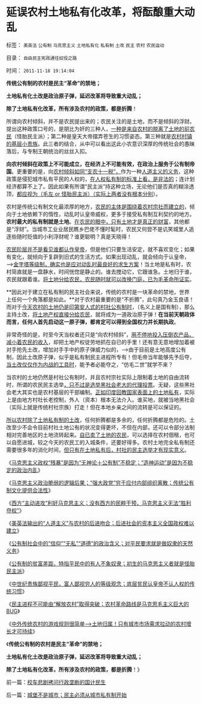 # 延误农村土地私有化改革，将酝酿重大动乱

标签： `美英法` `公有制` `马克思主义` `土地私有化` `私有制` `土改` `民主` `农村` `农民运动` 

目录： `自由民主宪政通往奴役之路`

时间： `2011-11-18 19:14:04`

**传统公有制的农村是民主“革命”的禁地；**

**土地私有化土改是政治原子弹，延迟改革将导致重大动乱；**

**除了土地私有化改革，所有涉及农村的政策，都是折腾**！

所谓向农村倾斜，并不是农民提出来的；农民关注的是土地，而不是倾斜的浮财。提出这种政策口号的，是朋比为奸的三种人，[一种是来自农村的脱离了土地的前农民](../../../2010/4/29/声称代表农民的绝大部分不是农民.md)（怪胎民主派）；第二种是皇天大帝摆弄苍生的习惯姿态。第三种就是[农村村镇的基层小贵族](../../../2010/4/29/维护公有制公值耗散经济结构的三种人.md)。此三者的结合，从中可以看出这此小农意识深厚的传统社会的愚昧落后，与专制王朝统治的丝丝入扣。

**向农村倾斜在政策上不可能成立，在经济上不可能有效，在政治上服务于公有制帝国**。更重要的是，向[农村倾斜如同“支农十一税”，](../../../2009/9/20/向农村倾斜资源的经济政策是常识性的错误.md)作为一种[人道主义的义务](../../../2011/10/23/占用了国家的土地，贪污了自已的生命.md)，这种政策是侵犯城市私有平民的人权的，[在人权私有制的标准上看，是非法的](../../../2011/11/11/很多贫民还是认毛主席的.md)；连计划经济都算不上了。因此如果有所谓“民主派”持这种立场，无论他们是否真的糊涂透顶，[都应视为（毛左 or 怪胎民主派）（实际上两者没有根本分别](../../../2010/4/30/警惕暴民文化鼓励屠幼悲剧，捞取社会利益.md)）。

农村是传统公有制文化最浓厚的地方，[农民的主体是围绕着农村宗社而建立的](../../../2011/9/24/印第安人部落民贫困原因与中国农村类同.md)，倾向于土地依赖下的惰性，动乱时认皇帝威权，更多于接受私有制互利契约的地方。**农村最大的私有制就是土地**。[在农民的眼中，只有土地才是真正的财富](../../../2008/10/15/权力资本正在新土改中寻找牺牲者？.md)，其他都是“浮财”。当城市工业业居民瞧乡巴佬不懂时髦时，农民又何尝不是讥笑城里人追逐些随时贬值的小利浮财呢？谁更聪明？真是天晓得！

[农民阶层并不是看见谁都认作皇帝](../../../2011/11/11/很多贫民还是认毛主席的.md)，但是他们只要生活安定，就不喜欢变化；如果有变化，就倾向于复辟到旧式的生活方式。如果出现动乱，就会倾向于认皇帝，——>[金字塔等级制，确实也是应对动乱时最良好的求生方案](../../../2011/7/23/奴隶制的生存危难环境中的积极意义.md)！当土地是私有时，农村简直就是一盘静水，时间恍惚是静止的。谁去搅动它，它跟谁急。土地归于谁，农民就跟着谁。[将土地分给农民，农民随时就可以改换门庭，已为毛革命所证实](../../../2010/2/21/小农意识是中国农村的灾星.md)。

**因此对于建立在私有制的民主社会来说，传统的农村是一块革命的禁地，世界上任何一个角落都是如此。**对于农村最重要的是“不折腾”，此句真乃金玉良语！而对于[今天农村的土地仍是印第安人式的村社公有制时](../../../2011/9/24/南美洲和印第安人的土地公有制；墨西哥“经济奇迹”.md)，（名义上是国有制），那么主持土改，[将土地产权直接分给农民](../../../2011/5/16/公有制“防民之富甚于防川”.md)，就将成为一道政治原子弹！**在当前天朝政体而言，任何人首先启动这一原子弹，都肯定可以得到全国权力并长期执政**。

非常奇怪的是，时至今天当权者还只是“向农村倾斜”，[用不停地投入压倒农产品，减小着农民的收入](../../../2011/10/20/解读追加万亿农业投资,市场效果很悲观.md)，却把土地产权徒劳地抓在自已的手里！还有意无意地增加着被对手抢先土改，增加对手手中的原子弹威力似的，——>由于目前是土地高度公有制，因此土改原子弹，似乎是私有制民主进程所专有！但毛帝当年能够先予后夺，[当土改仅仅作为内战的工具时](http://hi.baidu.com/darthchn/blog/item/bd2452f945865518d8f9fd27.html)，能予者必能夺之，“仿毛二世”就学不来？

当农村的土地仍然是村社公有制时，并且农村宗社实际上限制着土地的自由流转时，所谓的农民民主选举[，只不过是选举黑社会老大的代理投票](../../../2011/5/20/城乡结合部黑社会化的原因是土地财政.md)。无疑，这些黑社会老大其实也是农村基层的干部编制。[正如印度回教国家表面上的土地私有](../../../2011/8/13/中国在世界上相对民主和开明.md)，实际上是由地方村社长老控制，外人（资本）根本无法介入。谁买地，就被当地黑社会（实际上就是传统村社宗族）打走！但在本地乡亲之间的流转是可以保证的。

[所以农村除了土地私有制的土改](../../../2009/1/20/把土地产权还给农民，让土地私有化！.md)，任何折腾都是多余的，任何折腾都是危险的。土改至少不会令目前村社土地公有的状况变得更坏，不但在内部，还可以令部分法制相对完善地区的土地流转起来。[自已卖了土地的农民](../../../2011/3/10/圈地运动和农民工.md)，可以选择在农村佃租，也可以自愿进城，较之今天的农民工的入城条件，还要好得多。农村土地完全私有制还需要很多年的消化时间，[但只有在土地私有后，村社的民主选举才有现实意义](../../../2011/5/16/村镇民主改革的成功与黑社会.md)。

《[马克思主义政权“残暴”是因为“无神论＋公有制”不稳定；“造神运动”是因为不稳定的政治内乱](../../../2011/11/15/马克思主义的政治行为的逻辑内因.md)》

《[马克思主义政治脆弱的逻辑后果；“强大政党”穷于应付内部组织离散；传统公有制文化提供合法性](../../../2011/11/15/马克思主义政治脆弱的逻辑后果.md)》

《[西方“主动进攻”利好马克思主义；没有西方的民粹干预，马克思主义无法“胜利夺权”](../../../2011/11/15/西方“主动进攻”利好马克思主义运动.md)》

《[美英法输出的“人道主义”与农村的后进吻合；后进社会的资本主义全国政权难以建立](../../../2011/11/16/后进国家的资本主义政权难以建立.md)》

《[公有制社会中的“信仰”“无私”“道德”的政治含义；对平民要求就是做奴隶的天然义务](../../../2011/11/16/“信仰”“无私”“道德”“向弱者倾斜”的含义.md)》

《[公有制的贫富差距，特指平民中的有人不象奴隶；初生的马克思主义者就是怪胎民主派](../../../2011/11/16/公有制仇富“贫富差距”的含义.md)》

《[中世纪贵族鄙视平民，富人鄙视穷人的等级观念；底层贫民认皇帝不认人权的传统习惯](../../../2011/11/17/贵族蔑视平民，富人鄙视穷人.md)》

《[民主进程不可能由“解放农村”取得突破；农村革命路线是马克思毛主义巨大的BUG](../../../2011/11/17/民主进程不可能由农村突破.md)》

《[中外传统农村的游戏规则很简单——>土地归属！只有城市市场需求拉动的农村增长才可持续](../../../2011/11/17/中外传统农村的革命游戏规则.md)》

《**传统公有制的农村是民主“革命”的禁地；**

**土地私有化土改是政治原子弹，延迟改革将导致重大动乱；**

**除了土地私有化改革，所有涉及农村的政策，都是折腾**！》



前一篇：[校车悲剧拷问行政垄断的国计民生](../../../2011/11/17/校车悲剧拷问行政垄断的国计民生.md)

后一篇：[城堡不是城市；民主必须从城市私有制开始](../../../2011/11/18/城堡不是城市；民主必须从城市私有制开始.md)